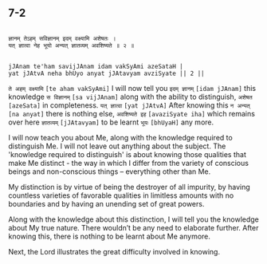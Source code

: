 ## 7-2


```shloka-sa

ज्ञानम् तेऽहम् सविज्ञानम् इदम् वक्ष्यामि अशेषतः ।
यत् ज्ञात्वा नेह भूयो अन्यत् ज्ञातव्यम् अवशिष्यते ॥ २ ॥

```
```shloka-sa-hk

jJAnam te'ham savijJAnam idam vakSyAmi azeSataH |
yat jJAtvA neha bhUyo anyat jJAtavyam avziSyate || 2 ||

```
`ते अहम् वक्ष्यामि` `[te aham vakSyAmi]` I will now tell you `इदम् ज्ञानम्` `[idam jJAnam]` this knowledge `स विज्ञानम्` `[sa vijJAnam]` along with the ability to distinguish, `अशेषत` `[azeSata]` in completeness. `यत् ज्ञात्वा` `[yat jJAtvA]` After knowing this `न अन्यत्` `[na anyat]` there is nothing else, `अवशिष्यते इह` `[avaziSyate iha]` which remains over here `ज्ञातव्यम्` `[jJAtavyam]` to be learnt `भूयः` `[bhUyaH]` any more.

I will now teach you about Me, along with the knowledge required to distinguish Me. I will not leave out anything about the subject. The 'knowledge required to distinguish' is about knowing those qualities that make Me distinct - the way in which I differ from the variety of conscious beings and non-conscious things – everything other than Me.

My distinction is by virtue of being the destroyer of all impurity, by having countless varieties of favorable qualities in limitless amounts with no boundaries and by having an unending set of great powers.

Along with the knowledge about this distinction, I will tell you the knowledge about My true nature. There wouldn’t be any need to elaborate further. After knowing this, there is nothing to be learnt about Me anymore.

Next, the Lord illustrates the great difficulty involved in knowing.


